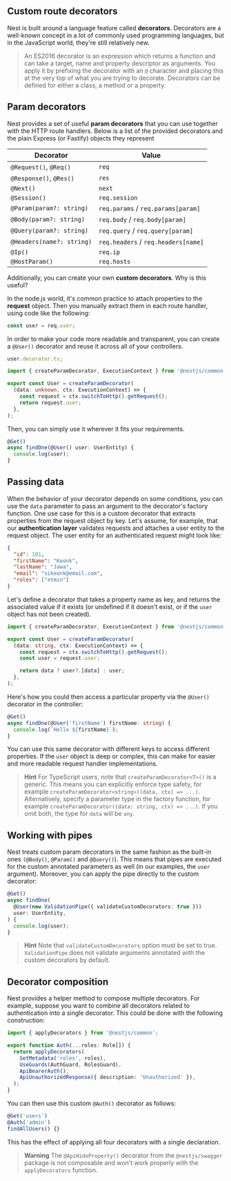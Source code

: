 ## Custom route decorators

Nest is built around a language feature called **decorators**. Decorators are a well-known concept in a lot of commonly used programming languages, but in the JavaScript world, they're still relatively new.

> An ES2016 decorator is an expression which returns a function and can take a target, name and property descriptor as arguments. You apply it by prefixing the decorator with an `@` character and placing this at the very top of what you are trying to decorate. Decorators can be defined for either a class, a method or a property.

## Param decorators

Nest provides a set of useful **param decorators** that you can use together with the HTTP route handlers. Below is a list of the provided decorators and the plain Express (or Fastify) objects they represent

| Decorator                 | Value                               |
| ------------------------- | ----------------------------------- |
| `@Request()`, `@Req()`    | `req`                               |
| `@Response()`, `@Res()`   | `res`                               |
| `@Next()`                 | `next`                              |
| `@Session()`              | `req.session`                       |
| `@Param(param?: string)`    | `req.params` / `req.params[param]`    |
| `@Body(param?: string)`     | `req.body` / `req.body[param]`        |
| `@Query(param?: string)`    | `req.query` / `req.query[param]`      |
| `@Headers(name?: string)` | `req.headers` / `req.headers[name]` |
| `@Ip()`                   | `req.ip`                            |
| `@HostParam()`            | `req.hosts`                         |

Additionally, you can create your own **custom decorators**. Why is this useful?

In the node.js world, it's common practice to attach properties to the **request** object. Then you manually extract them in each route handler, using code like the following:

```ts
const user = req.user;
```

In order to make your code more readable and transparent, you can create a `@User()` decorator and reuse it across all of your controllers.

```ts
user.decorator.ts;

import { createParamDecorator, ExecutionContext } from '@nestjs/common';

export const User = createParamDecorator(
  (data: unknown, ctx: ExecutionContext) => {
    const request = ctx.switchToHttp().getRequest();
    return request.user;
  },
);
```

Then, you can simply use it wherever it fits your requirements.

```ts
@Get()
async findOne(@User() user: UserEntity) {
  console.log(user);
}
```

## Passing data

When the behavior of your decorator depends on some conditions, you can use the `data` parameter to pass an argument to the decorator's factory function. One use case for this is a custom decorator that extracts properties from the request object by key. Let's assume, for example, that our **authentication layer** validates requests and attaches a user entity to the request object. The user entity for an authenticated request might look like:

```json
{
  "id": 101,
  "firstName": "Keonk",
  "lastName": "Jawa",
  "email": "sikeonk@email.com",
  "roles": ["etmin"]
}
```

Let's define a decorator that takes a property name as key, and returns the associated value if it exists (or undefined if it doesn't exist, or if the `user` object has not been created).

```ts
import { createParamDecorator, ExecutionContext } from '@nestjs/common';

export const User = createParamDecorator(
  (data: string, ctx: ExecutionContext) => {
    const request = ctx.switchToHttp().getRequest();
    const user = request.user;

    return data ? user?.[data] : user;
  },
);
```

Here's how you could then access a particular property via the `@User()` decorator in the controller:

```ts
@Get()
async findOne(@User('firstName') firstName: string) {
  console.log(`Hello ${firstName}`);
}
```

You can use this same decorator with different keys to access different properties. If the `user` object is deep or complex, this can make for easier and more readable request handler implementations.

> **Hint**
> For TypeScript users, note that `createParamDecorator<T>()` is a generic. This means you can explicitly enforce type safety, for example `createParamDecorator<string>((data, ctx) => ...)`. Alternatively, specify a parameter type in the factory function, for example `createParamDecorator((data: string, ctx) => ...)`. If you omit both, the type for `data` will be `any`.

## Working with pipes

Nest treats custom param decorators in the same fashion as the built-in ones `(@Body()`, `@Param()` and `@Query()`). This means that pipes are executed for the custom annotated parameters as well (in our examples, the `user` argument). Moreover, you can apply the pipe directly to the custom decorator:

```ts
@Get()
async findOne(
  @User(new ValidationPipe({ validateCustomDecorators: true }))
  user: UserEntity,
) {
  console.log(user);
}
```

> **Hint**
> Note that `validateCustomDecorators` option must be set to true. `ValidationPipe` does not validate arguments annotated with the custom decorators by default.

## Decorator composition

Nest provides a helper method to compose multiple decorators. For example, suppose you want to combine all decorators related to authentication into a single decorator. This could be done with the following construction:

```ts
import { applyDecorators } from '@nestjs/common';

export function Auth(...roles: Role[]) {
  return applyDecorators(
    SetMetadata('roles', roles),
    UseGuards(AuthGuard, RolesGuard),
    ApiBearerAuth(),
    ApiUnauthorizedResponse({ description: 'Unauthorized' }),
  );
}
```

You can then use this custom `@Auth()` decorator as follows:

```ts
@Get('users')
@Auth('admin')
findAllUsers() {}
```

This has the effect of applying all four decorators with a single declaration.

> **Warning**
> The `@ApiHideProperty()` decorator from the `@nestjs/swagger` package is not composable and won't work properly with the `applyDecorators` function. 